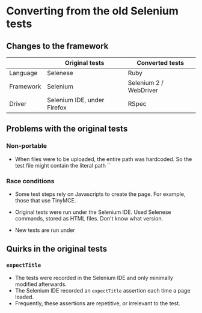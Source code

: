 # Converting from the old Selenium tests

## Changes to the framework

| | Original tests | Converted tests
| --- | --- | ---|
| Language | Selenese | Ruby
| Framework | Selenium | Selenium 2 / WebDriver |
| Driver | Selenium IDE, under Firefox | RSpec |

## Problems with the original tests

### Non-portable

* When files were to be uploaded, the entire path was hardcoded. So the test file might contain the literal path 
  ``
  
### Race conditions

* Some test steps rely on Javascripts to create the page. For example, those that use TinyMCE. 

* Original tests were run under the Selenium IDE. Used Selenese commands, stored as HTML files. Don't know what version.
* New tests are run under 

## Quirks in the original tests

### `expectTitle`

* The tests were recorded in the Selenium IDE and only minimally modified afterwards.
* The Selenium IDE recorded an `expectTitle` assertion each time a page loaded.
* Frequently, these assertions are repetitive, or irrelevant to the test.